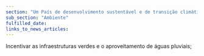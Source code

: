 ```yaml
---
section: "Um País de desenvolvimento sustentável e de transição climática"
sub_section: "Ambiente"
fulfilled_date:
links_to_news_articles:
---
```


Incentivar as infraestruturas verdes e o aproveitamento de águas pluviais;